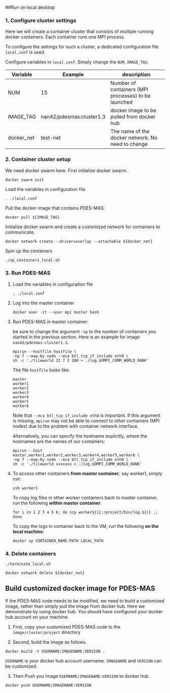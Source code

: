 

##Run on local desktop

### 1. Configure cluster settings

Here we will create a container cluster that consists of multiple running docker containers. Each container runs one MPI process.

To configure the settings for such a cluster, a dedicated configuration file `local.conf` is used. 

Configure variables in `local.conf`. Simply change the `NUM`,  `IMAGE_TAG`. 

| Variable   | Example                  | description                                         |
| ---------- | ------------------------ | --------------------------------------------------- |
| NUM        | 15                       | Number of containers (MPI processes) to be launched |
| IMAGE_TAG  | nan42/pdesmas:cluster1.3 | docker image to be pulled from docker hub           |
| docker_net | test-net                 | The name of the docker network. No need to change   |

### 2. Container cluster setup

We need docker swarm here. First initialize docker swarm.

```
docker swarm init
```

Load the variables in configuration file

```shell
. ./local.conf
```

Pull the docker image that contains PDES-MAS:

```bash
docker pull ${IMAGE_TAG}
```

Initialize docker swarm and create a customized network for containers to communicate.

```shell
docker network create --driver=overlay --attachable ${docker_net}
```

Spin up the containers 

```
./up_containers_local.sh
```

### 3. Run PDES-MAS

1. Load the variables in configuration file

   ```shell
   . ./local.conf
   ```

2. Log into the master container

   ```shell
   docker exec -it --user mpi master bash
   ```

3. Run PDES-MAS in master container:

   be sure to change the argument `-np` to the number of containers you started in the previous section. Here is an example for image `nan42/pdesmas:cluster1.3`.

   ```shell
   mpirun --hostfile hostfile \
   -np 7 --map-by node --mca btl_tcp_if_include eth0 \
   sh -c './tileworld 32 7 2 200 > ./log.$OMPI_COMM_WORLD_RANK'
   ```

   The file `hostfile` looks like:

   ```
   master
   worker1
   worker2
   worker3
   worker4
   worker5
   worker6
   ```

   Note that `--mca btl_tcp_if_include eth0` is important. If this argument is missing, `mpirun` may not be able to connect to other containers (MPI nodes) due to the problem with container network interface.

   Alternatively, you can specify the hostname explicitly, where the hostnames are the names of our containers:

   ```shell
   mpirun --host master,worker1,worker2,worker3,worker4,worker5,worker6 \
   -np 7 --map-by node --mca btl_tcp_if_include eth0 \
   sh -c './tileworld xxxxxxx > ./log.$OMPI_COMM_WORLD_RANK'
   ```

4. To access other containers **from master container**, say worker1, simply run:

   ```
   ssh worker1
   ```

   To copy log files in other worker containers back to master container, run the following **within master container**:

   ```shell
   for i in 1 2 3 4 5 6; do scp worker${i}:/project/bin/log.${i} .; done
   ```

   To copy the logs in container back to the VM, run the following **on the local machine**:

   ```
   docker cp CONTAINER_NAME:PATH LOCAL_PATH
   ```


### 4. Delete containers

```
./terminate_local.sh
```

```
docker network delete ${docker_net}
```





## Build customized docker image for PDES-MAS

If the PDES-MAS code needs to be modified, we need to build a customized image, rather than simply pull the image from docker hub. Here we demonstrate by using docker hub. You should have configured your docker hub account on your machine.



1. First, copy your customized PDES-MAS code to the  `image/cluster/project` directory

2. Second, build the image as follows. 

```
docker build -t USERNAME/IMAGENAME:VERSION .
```

`USERNAME` is your docker hub account username. `IMAGENAME` and `VERSION` can be customized.

3. Then Push you image `USERNAME/IMAGENAME:VERSION` to docker hub.

```
docker push USERNAME/IMAGENAME:VERSION
```

